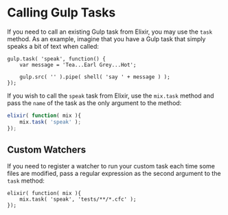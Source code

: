 # Calling Gulp Tasks

If you need to call an existing Gulp task from Elixir, you may use the `task` method. As an example, imagine that you have a Gulp task that simply speaks a bit of text when called:

```
gulp.task( 'speak', function() {
    var message = 'Tea...Earl Grey...Hot';

    gulp.src( '' ).pipe( shell( 'say ' + message ) );
});
```

If you wish to call the `speak` task from Elixir, use the `mix.task` method and pass the `name` of the task as the only argument to the method:

```js
elixir( function( mix ){
    mix.task( 'speak' );
});
```

## Custom Watchers

If you need to register a watcher to run your custom task each time some files are modified, pass a regular expression as the second argument to the `task` method:

```
elixir( function( mix ){
    mix.task( 'speak', 'tests/**/*.cfc' );
});
```
